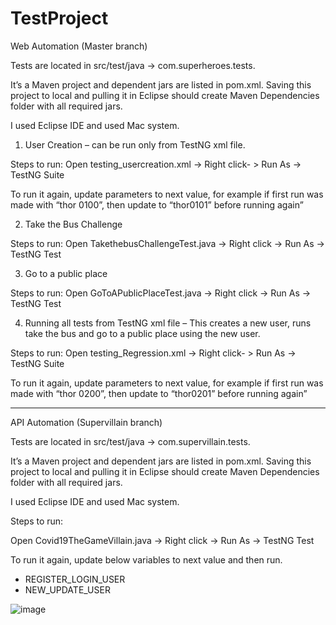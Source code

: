 # TestProject

Web Automation (Master branch)

Tests are located in src/test/java -> com.superheroes.tests. 

It’s a Maven project and dependent jars are listed in pom.xml. Saving this project to local and pulling it in Eclipse should create Maven Dependencies folder with all required jars.

I used Eclipse IDE and used Mac system.

1.	User Creation – can be run only from TestNG xml file.

Steps to run: Open testing_usercreation.xml -> Right click- > Run As -> TestNG Suite

To run it again, update parameters to next value, for example if first run was made with “thor 0100”, then update to “thor0101” before running again”

2.	Take the Bus Challenge

Steps to run: Open TakethebusChallengeTest.java -> Right click -> Run As -> TestNG Test

3.	Go to a public place

Steps to run: Open GoToAPublicPlaceTest.java -> Right click -> Run As -> TestNG Test

4.	Running all tests from TestNG xml file – This creates a new user, runs take the bus and go to a public place using the new user.

Steps to run: Open testing_Regression.xml -> Right click- > Run As -> TestNG Suite

To run it again, update parameters to next value, for example if first run was made with “thor 0200”, then update to “thor0201” before running again”
*************

API Automation (Supervillain branch)

Tests are located in src/test/java -> com.supervillain.tests. 

It’s a Maven project and dependent jars are listed in pom.xml. Saving this project to local and pulling it in Eclipse should create Maven Dependencies folder with all required jars.

I used Eclipse IDE and used Mac system.

Steps to run: 

Open Covid19TheGameVillain.java -> Right click -> Run As -> TestNG Test


To run it again, update below variables to next value and then run.
-	REGISTER_LOGIN_USER
-	NEW_UPDATE_USER




![image](https://user-images.githubusercontent.com/22557130/169684959-ee696501-fd41-46f3-a2d2-98f421f97c14.png)
